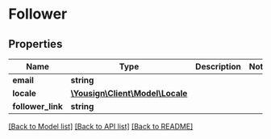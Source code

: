 # Follower

## Properties
Name | Type | Description | Notes
------------ | ------------- | ------------- | -------------
**email** | **string** |  | 
**locale** | [**\Yousign\Client\Model\Locale**](Locale.md) |  | 
**follower_link** | **string** |  | 

[[Back to Model list]](../../README.md#documentation-for-models) [[Back to API list]](../../README.md#documentation-for-api-endpoints) [[Back to README]](../../README.md)
